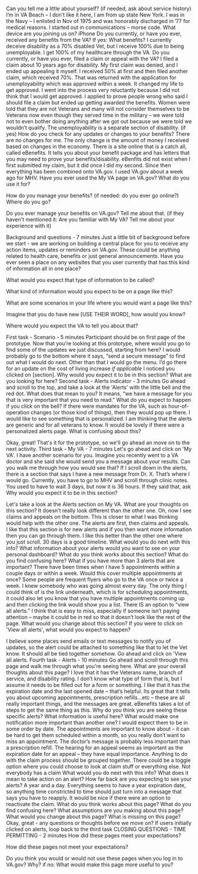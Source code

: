 Can you tell me a little about yourself? (if needed, ask about service history)
I’m in VA Beach – I don’t like it here, I am from up state New York. I was in the Navy – I enlisted in Nov of 1975 and was honorably discharged in ’77 for medical reasons. I started out in communications – morse code. 
What device are you joining us on?
iPhone
Do you currently, or have you ever, received any benefits from the VA?
If yes: What benefits?
I currently deceive disability as a 70% disabled Vet, but I receive 100% due to being unemployable. I get 100% of my healthcare through the VA.
Do you currently, or have you ever, filed a claim or appeal with the VA?
I filed a claim about 10 years ago for disability. My first claim was denied, and I ended up appealing it myself. I received 50% at first and then filed another claim, which received 70%. That was returned with the application for unemployability which was approved within a week. It changed my life to get approved. I went into the process very reluctantly because I did not think that I would get approved. I applied to prove people wrong who said I should file a claim but ended up getting awarded the benefits. Women were told that they are not Veterans and many will not consider themselves to be Veterans now even though they served time in the military – we were told not to even bother doing anything after we got out because we were told we wouldn’t qualify. 
The unemployability is a separate section of disability. 
(if yes) How do you check for any updates or changes to your benefits?
There are no changes for me. The only change is the amount of money I received based on changes in the economy. There is a site online that is a catch all, called eBenefits. It tells you about your benefit package and has letters that you may need to prove your benefits/disability. eBenfits did not exist when I first submitted my claim, but it did once I did my second. Since then everything has been combined onto VA.gov. I used VA.gov about a week ago for MHV. 
Have you ever used the My VA page on VA.gov? What do you use it for?

How do you manage your benefits?
(if needed: do you ever go online?) Where do you go?

Do you ever manage your benefits on VA.gov? Tell me about that.
(if they haven't mentioned it: Are you familiar with My VA? Tell me about your experience with it)

Background and questions - 7 minutes
Just a little bit of background before we start - we are working on building a central place for you to receive any action items, updates or reminders on VA.gov. These could be anything related to health care, benefits or just general announcements.
Have you ever seen a place on any websites that you user currently that has this kind of information all in one place?

What would you expect that type of information to be called?

What kind of information would you expect to be on a page like this?

What are some scenarios in your life where you would want a page like this?

Imagine that you do have new [USE THEIR WORD], how would you know?

Where would you expect the VA to tell you about that?

First task - Scenario - 5 minutes
Participant should be on first page of the prototype.
Now that you’re looking at this prototype, where would you go to find some of the updates we just discussed, starting from here?
I would probably go to the bottom where it says, “send a secure message” to find out what I would do next. Other than that I would go the menu. I’d go there for an update on the cost of living increase *if applicable*
I noticed you clicked on [section].
Why would you expect it to be in this section?
What are you looking for here?
Second task - Alerts indicator - 3 minutes
Go ahead and scroll to the top, and take a look at the 'Alerts' with the little bell and the red dot.
What does that mean to you?
It means, “we have a message for you that is very important that you need to read.”
What do you expect to happen if you click on the bell?
If there were mandates for the VA, such as hour-of-operation changes (or those kind of things), then they would pop up there. I would like to see something that is personalized. I am thinking that the alerts are generic and for all veterans to know. It would be lovely if there were a personalized alerts page. 
What is confusing about this?

Okay, great! That's it for the prototype, so we'll go ahead an move on to the next activity.
Third task - My VA - 7 minutes
Let's go ahead and click on 'My VA'. I have another scenario for you. Imagine you recently went to a VA doctor and she said she would send you a message about your results. Can you walk me through how you would see that?
If I scroll down in the alerts, there is a section that says I have a new message from Dr. X. That’s where I would go. Currently, you have to go to MHV and scroll through clinic notes. You used to have to wait 3 days, but now it is 36 hours. 
If they said that, ask
Why would you expect it to be in this section?

Let's take a look at the Alerts section on My VA.
What are your thoughts on this section?
It doesn’t really look different than the other one. Oh, now I see claims and appeals on the bottom. This is closer to what I was thinking would help with the other one. The alerts are first, then claims and appeals. I like that this section is for new alerts and if you then want more information then you can go through them. I like this better than the other one where you just scroll. 30 days is a good timeline. 
What would you do next with this info?
What information about your alerts would you want to see on your personal dashboard?
What do you think works about this section?
What do you find confusing here?
What if you have more than 3 alerts that are important? There have been times when I have 5 appointments within a couple days or within a week. Would this cover multiple appointments at once? Some people are frequent flyers who go to the VA once or twice a week. I knew somebody who was going almost every day. The only thing I could think of is the link underneath, which is for scheduling appointments, it could also let you know that you have multiple appointments coming up and then clicking the link would show you a list. There IS an option to “view all alerts.” I think that is easy to miss, especially if someone isn’t paying attention – maybe it could be in red so that it doesn’t look like the rest of the page.
What would you change about this section?
If you were to click on 'View all alerts', what would you expect to happen?

I believe some places send emails or text messages to notify you of updates, so the alert could be attached to something like that to let the Vet know. It should all be tied together somehow.
Go ahead and click on 'View all alerts.
Fourth task - Alerts - 10 minutes
Go ahead and scroll through this page and walk me through what you're seeing here.
What are your overall thoughts about this page?
I love that it has the Veterans name, branch of service, and disability rating. I don’t know what type of form that is, but I assume it needs to be filled out for a form or something. I like that it has the expiration date and the last opened date – that’s helpful. 
Its great that it tells you about upcoming appointments, prescription refills…etc – these are all really important things, and the messages are great. 
eBenefits takes a lot of steps to get the same thing as this. 
Why do you think you are seeing these specific alerts?
What information is useful here?
What would make one notification more important than another one?
I would expect them to be in some order by date. The appointments are important to know about – it can be hard to get them scheduled within a month, so you really don’t want to miss an appointment. The doctor’s message is probably less important than a prescription refill. The hearing for an appeal seems as important as the expiration date for an appeal – they have equal importance. Anything to do with the claim process should be grouped together. There could be a toggle option where you could choose to look at claim stuff or everything else. Not everybody has a claim
What would you do next with this info?
What does it mean to take action on an alert?
How far back are you expecting to see your alerts?
A year and a day. Everything seems to have a year expiration date, so anything time constricted to time should just turn into a message that says you have to reapply. It would be nice if there were an option to reactivate the claim. 
What do you think works about this page?
What do you find confusing here?
What assumptions are you making about this page?
What would you change about this page?
What is missing on this page?
Okay, great - any questions or thoughts before we move on?
If users initially clicked on alerts, loop back to the third task
CLOSING QUESTIONS - TIME PERMITTING - 2 minutes
How did these pages meet your expectations?

How did these pages not meet your expectations?

Do you think you would or would not use these pages when you log in to VA.gov? Why?
if no: What would make this page more useful to you?

